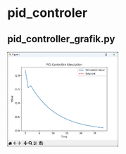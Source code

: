 # pid_controler

## pid_controller_grafik.py

<img src="bilder/readme_pic_001.jpg" alt="Alternativer Text" width="50%" height="50%">